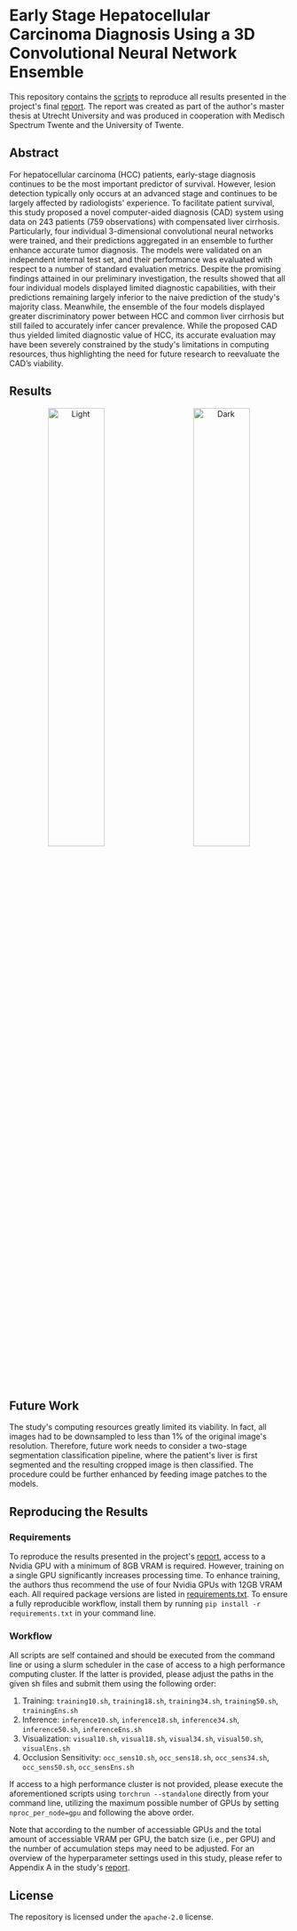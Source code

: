 # Early Stage Hepatocellular Carcinoma Diagnosis Using a 3D Convolutional Neural Network Ensemble

This repository contains the [scripts](https://github.com/jmnolte/thesis/tree/master/scripts) to reproduce all results presented in the project's final [report](https://github.com/jmnolte/thesis/tree/master/report). The report was created as part of the author's master thesis at Utrecht University and was produced in cooperation with Medisch Spectrum Twente and the University of Twente.

## Abstract

For hepatocellular carcinoma (HCC) patients, early-stage diagnosis continues to be the most important predictor of survival. However, lesion detection typically only occurs at an advanced stage and continues to be largely affected by radiologists' experience. To facilitate patient survival, this study proposed a novel computer-aided diagnosis (CAD) system using data on 243 patients (759 observations) with compensated liver cirrhosis. Particularly, four individual 3-dimensional convolutional neural networks were trained, and their predictions aggregated in an ensemble to further enhance accurate tumor diagnosis. The models were validated on an independent internal test set, and their performance was evaluated with respect to a number of standard evaluation metrics. Despite the promising findings attained in our preliminary investigation, the results showed that all four individual models displayed limited diagnostic capabilities, with their predictions remaining largely inferior to the naive prediction of the study's majority class. Meanwhile, the ensemble of the four models displayed greater discriminatory power between HCC and common liver cirrhosis but still failed to accurately infer cancer prevalence. While the proposed CAD thus yielded limited diagnostic value of HCC, its accurate evaluation may have been severely constrained by the study's limitations in computing resources, thus highlighting the need for future research to reevaluate the CAD’s viability.

## Results

<p align="center">
  <img alt="Light" title="Receiver Operating Characteristic Curves" src="[Receiver Operating Characteristic Curves](https://github.com/jmnolte/thesis/blob/master/results/model_diagnostics/roc_pr_curves/roc_curves.png)" width="45%">
&nbsp; &nbsp; &nbsp; &nbsp;
  <img alt="Dark" title="Precision-Recall Curves" src="[Precision-Recall Curves](https://github.com/jmnolte/thesis/blob/master/results/model_diagnostics/roc_pr_curves/prec_recall_curves.png)" width="45%">
</p>

## Future Work

The study's computing resources greatly limited its viability. In fact, all images had to be downsampled to less than 1% of the original image's resolution. Therefore, future work needs to consider a two-stage segmentation classification pipeline, where the patient's liver is first segmented and the resulting cropped image is then classified. The procedure could be further enhanced by feeding image patches to the models.

## Reproducing the Results

### Requirements

To reproduce the results presented in the project's [report](https://github.com/jmnolte/thesis/tree/master/report), access to a Nvidia GPU with a minimum of 8GB VRAM is required. However, training on a single GPU significantly increases processing time. To enhance training, the authors thus recommend the use of four Nvidia GPUs with 12GB VRAM each. All required package versions are listed in [requirements.txt](https://github.com/jmnolte/thesis/blob/master/requirements.txt). To ensure a fully reproducible workflow, install them by running `pip install -r requirements.txt` in your command line.

### Workflow

All scripts are self contained and should be executed from the command line or using a slurm scheduler in the case of access to a high performance computing cluster. If the latter is provided, please adjust the paths in the given sh files and submit them using the following order:

1. Training: `training10.sh`, `training18.sh`, `training34.sh`, `training50.sh`, `trainingEns.sh`
2. Inference: `inference10.sh`, `inference18.sh`, `inference34.sh`, `inference50.sh`, `inferenceEns.sh`
3. Visualization: `visual10.sh`, `visual18.sh`, `visual34.sh`, `visual50.sh`, `visualEns.sh`
4. Occlusion Sensitivity: `occ_sens10.sh`, `occ_sens18.sh`, `occ_sens34.sh`, `occ_sens50.sh`, `occ_sensEns.sh` 

If access to a high performance cluster is not provided, please execute the aforementioned scripts using `torchrun --standalone` directly from your command line, utilizing the maximum possible number of GPUs by setting `nproc_per_node=gpu` and following the above order. 

Note that according to the number of accessiable GPUs and the total amount of accessiable VRAM per GPU, the batch size (i.e., per GPU) and the number of accumulation steps may need to be adjusted. For an overview of the hyperparameter settings used in this study, please refer to Appendix A in the study's [report](https://github.com/jmnolte/thesis/tree/master/report). 

## License

The repository is licensed under the `apache-2.0` license.
